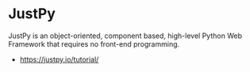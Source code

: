 # JustPy

JustPy is an object-oriented, component based, high-level Python Web Framework that requires no front-end programming.

* https://justpy.io/tutorial/


